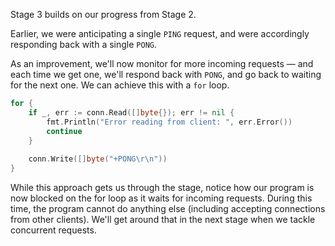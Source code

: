Stage 3 builds on our progress from Stage 2.

Earlier, we were anticipating a single `PING` request, and were accordingly responding back with a single `PONG`.

As an improvement, we'll now monitor for more incoming requests — and each time we get one, we'll respond back with
`PONG`, and go back to waiting for the next one. We can achieve this with a `for` loop.


```go
for {
    if _, err := conn.Read([]byte{}); err != nil {
        fmt.Println("Error reading from client: ", err.Error())
        continue
    }
    
    conn.Write([]byte("+PONG\r\n"))
}
```

While this approach gets us through the stage, notice how our program is now blocked on the for loop as it waits 
for incoming requests. During this time, the program cannot do anything else (including accepting connections from 
other clients). We'll get around that in the next stage when we tackle concurrent requests.

